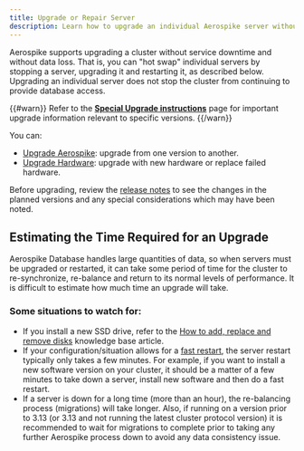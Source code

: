 ```yaml
---
title: Upgrade or Repair Server
description: Learn how to upgrade an individual Aerospike server without stopping the cluster without data loss or experiencing service downtime.
---
```


Aerospike supports upgrading a cluster without service downtime and without data
loss.  That is, you can "hot swap" individual servers by stopping a server,
upgrading it and restarting it, as described below.  Upgrading an individual
server does not stop the cluster from continuing to provide database access.

{{#warn}}
Refer to the [**Special Upgrade instructions**](/docs/operations/upgrade/aerospike/special_upgrades/index.html)
page for important upgrade information relevant to specific versions.
{{/warn}}

You can:
- [Upgrade Aerospike](/docs/operations/upgrade/aerospike): upgrade from one
  version to another.
- [Upgrade Hardware](/docs/operations/upgrade/hardware): upgrade with new
  hardware or replace failed hardware.

Before upgrading, review the [release notes](/download/server/notes.html) to see
the changes in the planned versions and any special considerations which may
have been noted.

## Estimating the Time Required for an Upgrade

Aerospike Database handles large quantities of data, so when servers must be
upgraded or restarted, it can take some period of time for the cluster to
re-synchronize, re-balance and return to its normal levels of performance. It is
difficult to estimate how much time an upgrade will take.

### Some situations to watch for:

- If you install a new SSD drive, refer to the
  [How to add, replace and remove disks](https://discuss.aerospike.com/t/how-to-add-replace-remove-disks/746)
  knowledge base article.
- If your configuration/situation allows for a
  [fast restart](/docs/operations/manage/aerospike/fast_start), the server
  restart typically only takes a few minutes. For example, if you want to
  install a new software version on your cluster, it should be a matter of a few
  minutes to take down a server, install new software and then do a fast
  restart.
- If a server is down for a long time (more than an hour), the re-balancing
  process (migrations) will take longer. Also, if running on a version prior to
  3.13 (or 3.13 and not running the latest cluster protocol version) it is
  recommended to wait for migrations to complete prior to taking any further
  Aerospike process down to avoid any data consistency issue. 

